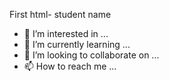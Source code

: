 First html-
student name
- 👀 I’m interested in ...
- 🌱 I’m currently learning ...
- 💞️ I’m looking to collaborate on ...
- 📫 How to reach me ...

<!---
Webkenya1/GlobalWorldwideWeb(gww.) is a ✨ special ✨ repository because its `README.md` (this file) appears on your GitHub profile.
Qaaaa--->
